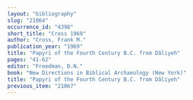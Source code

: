 ```yaml
---
layout: "bibliography"
slug: "21064"
occurrence_id: "4398"
short_title: "Cross 1969"
author: "Cross, Frank M."
publication_year: "1969"
title: "Papyri of the Fourth Century B.C. from Dâliyeh"
pages: "41-62"
editor: "Freedman, D.N."
book: "New Directions in Biblical Archaeology (New York)"
title: "Papyri of the Fourth Century B.C. from Dâliyeh"
previous_item: "21067"
---
```

